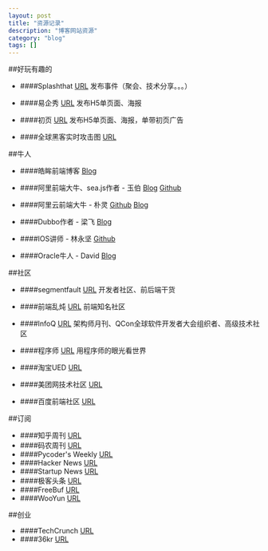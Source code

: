 ```yaml
---
layout: post
title: "资源记录"
description: "博客网站资源"
category: "blog"
tags: []
---
```


##好玩有趣的
- ####Splashthat [URL](https://www.splashthat.com)
  发布事件（聚会、技术分享。。。）

- ####易企秀 [URL](http://eqxiu.com)
  发布H5单页面、海报

- ####初页 [URL](http://chuye.cloud7.com.cn)
  发布H5单页面、海报，单带初页广告

- ####全球黑客实时攻击图 [URL](http://map.norsecorp.com)



##牛人
- ####皓眸前端博客 [Blog](http://www.haomou.net)

- ####阿里前端大牛、sea.js作者 - 玉伯 [Blog](https://github.com/lifesinger/lifesinger.github.com/issues)  [Github](https://github.com/lifesinger)

- ####阿里云前端大牛 - 朴灵 [Github](https://github.com/jacksontian) [Blog](http://html5ify.com)

- ####Dubbo作者 - 梁飞 [Blog](http://javatar.iteye.com/)

- ####IOS讲师 - 林永坚 [Github](https://github.com/JakeLin)

- ####Oracle牛人 - David        [Blog](http://blog.csdn.net/tianlesoftware#)




##社区
- ####segmentfault [URL](http://segmentfault.com/)
  开发者社区、前后端干货

- ####前端乱炖 [URL](http://www.html-js.com)
  前端知名社区

- ####InfoQ [URL](http://www.infoq.com/cn)
  架构师月刊、QCon全球软件开发者大会组织者、高级技术社区

- ####程序师 [URL](http://www.techug.com)
  用程序师的眼光看世界

- ####淘宝UED [URL](http://ued.taobao.org)

- ####美团网技术社区 [URL](http://tech.meituan.com)

- ####百度前端社区 [URL](http://fex.baidu.com)

##订阅
- ####知乎周刊 [URL](http://zhuanlan.zhihu.com/Weekly)
- ####码农周刊 [URL](http://weekly.manong.io)
- ####Pycoder's Weekly [URL](http://pycoders.com/archive)
- ####Hacker News [URL](https://news.ycombinator.com)
- ####Startup News [URL](http://news.dbanotes.net)
- ####极客头条 [URL](http://geek.csdn.net)
- ####FreeBuf [URL](http://www.freebuf.com)
- ####WooYun [URL](http://drops.wooyun.org)

##创业
- ####TechCrunch [URL](http://techcrunch.cn)
- ####36kr [URL](http://36kr.com)
